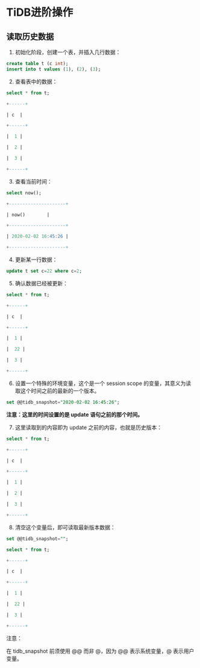# TiDB进阶操作

## 读取历史数据

1. 初始化阶段，创建一个表，并插入几行数据：

```sql
create table t (c int);
insert into t values (1), (2), (3); 
```

2. 查看表中的数据：

```sql
select * from t;

+------+

| c  |

+------+

|  1 |

|  2 |

|  3 |

+------+
```

3. 查看当前时间：

```sql
select now();

+---------------------+

| now()        |

+---------------------+

| 2020-02-02 16:45:26 |

+---------------------+
```

4. 更新某一行数据：

```sql
update t set c=22 where c=2; 
```

5. 确认数据已经被更新：

```sql
select * from t;

+------+

| c  |

+------+

|  1 |

|  22 |

|  3 |

+------+
```

6. 设置一个特殊的环境变量，这个是一个 session scope 的变量，其意义为读取这个时间之前的最新的一个版本。

```sql
set @@tidb_snapshot="2020-02-02 16:45:26";
```

**注意：这里的时间设置的是 update 语句之前的那个时间。**

7. 这里读取到的内容即为 update 之前的内容，也就是历史版本：

```sql
select * from t;

+------+

| c  |

+------+

|  1 |

|  2 |

|  3 |

+------+
```

8. 清空这个变量后，即可读取最新版本数据：

```sql
set @@tidb_snapshot="";

select * from t;

+------+

| c  |

+------+

|  1 |

|  22 |

|  3 |

+------+
```

注意：

在 tidb_snapshot 前须使用 @@ 而非 @，因为 @@ 表示系统变量，@ 表示用户变量。